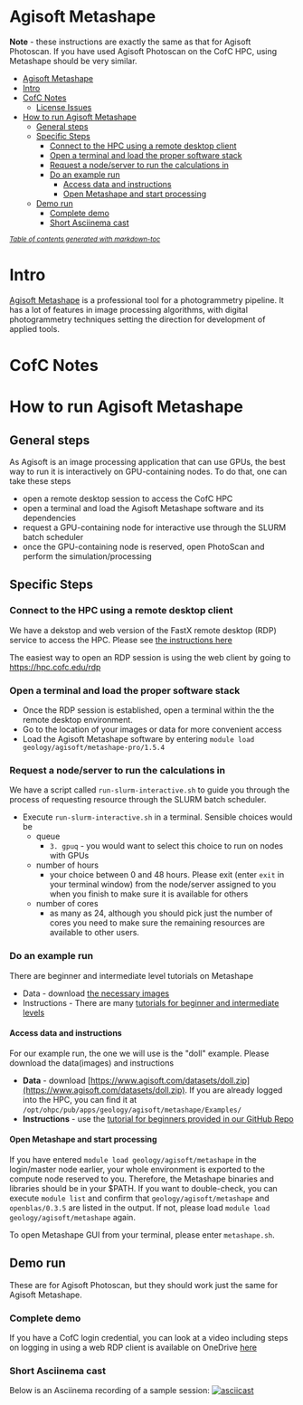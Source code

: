 # Agisoft Metashape

**Note** - these instructions are exactly the same as that for Agisoft Photoscan. If you have used
Agisoft Photoscan on the CofC HPC, using Metashape should be very similar.

- [Agisoft Metashape](#agisoft-metashape)
- [Intro](#intro)
- [CofC Notes](#cofc-notes)
  * [License Issues](#license-issues)
- [How to run Agisoft Metashape](#how-to-run-agisoft-metashape)
  * [General steps](#general-steps)
  * [Specific Steps](#specific-steps)
    + [Connect to the HPC using a remote desktop client](#connect-to-the-hpc-using-a-remote-desktop-client)
    + [Open a terminal and load the proper software stack](#open-a-terminal-and-load-the-proper-software-stack)
    + [Request a node/server to run the calculations in](#request-a-node-server-to-run-the-calculations-in)
    + [Do an example run](#do-an-example-run)
      - [Access data and instructions](#access-data-and-instructions)
      - [Open Metashape and start processing](#open-metashape-and-start-processing)
  * [Demo run](#demo-run)
    + [Complete demo](#complete-demo)
    + [Short Asciinema cast](#short-asciinema-cast)

<small><i><a href='http://ecotrust-canada.github.io/markdown-toc/'>Table of contents generated with markdown-toc</a></i></small>



# Intro

[Agisoft Metashape](https://www.agisoft.com) is a professional tool for a photogrammetry pipeline.
It has a lot of features in image processing algorithms, with digital photogrammetry techniques
setting the direction for development of applied tools.

# CofC Notes

<!--
## License Issues

We currently do not have a license for the Pro version of Metashape/MetaShape and are only running
the demo version. It is not possible to save one's work without a license.
-->

# How to run Agisoft Metashape

## General steps
As Agisoft is an image processing application that can use GPUs, the best way to run it is
interactively on GPU-containing nodes. To do that, one can take these steps
- open a remote desktop session to access the CofC HPC
- open a terminal and load the Agisoft Metashape software and its dependencies
- request a GPU-containing node for interactive use through the SLURM batch
  scheduler
- once the GPU-containing node is reserved, open PhotoScan and perform the simulation/processing

## Specific Steps

### Connect to the HPC using a remote desktop client

We have a dekstop and web version of the FastX remote desktop (RDP) service to access the HPC. Please see [the instructions here](https://hpc-cofc.gitbook.io/docs/using-the-hpc/access-hpc/gui-remote-desktop)

The easiest way to open an RDP session is using the web client by going to https://hpc.cofc.edu/rdp

### Open a terminal and load the proper software stack

- Once the RDP session is established, open a terminal within the the remote desktop environment.
- Go to the location of your images or data for more convenient access
- Load the Agisoft Metashape software by entering `module load geology/agisoft/metashape-pro/1.5.4`

### Request a node/server to run the calculations in

We have a script called `run-slurm-interactive.sh` to guide you through the process of requesting resource  through the SLURM batch scheduler.

- Execute `run-slurm-interactive.sh` in a terminal. Sensible choices would be
  - queue 
    - `3. gpuq` - you would want to select this choice to run on nodes with GPUs
  - number of hours 
    - your choice between 0 and 48 hours. Please exit (enter `exit` in your terminal window) from the node/server assigned to you when you finish to make sure it is available for others
  - number of cores 
    - as many as 24, although you should pick just the number of cores you need to make sure the remaining resources are available to other users.

### Do an example run

There are beginner and intermediate level tutorials on Metashape
- Data - download [the necessary images](https://www.agisoft.com/downloads/sample-data/)
- Instructions - There are many [tutorials for beginner and intermediate levels](https://www.agisoft.com/support/tutorials)

#### Access data and instructions
For our example run, the one we will use is the "doll" example. Please download the data(images) and instructions
- **Data** - download [https://www.agisoft.com/datasets/doll.zip](https://www.agisoft.com/datasets/doll.zip). If you are already logged into the HPC, you can find it at `/opt/ohpc/pub/apps/geology/agisoft/metashape/Examples/`
- **Instructions** - use the [tutorial for beginners provided in our GitHub Repo](./PS_1.4_Tutorial_BL_-_3D_Model_Reconstruction.pdf) 

#### Open Metashape and start processing

If you have entered `module load geology/agisoft/metashape` in the login/master node earlier, your whole environment is exported to the compute node reserved to you. Therefore, the Metashape binaries and libraries should be in your $PATH. If you want to double-check, you can execute `module list` and confirm that `geology/agisoft/metashape` and `openblas/0.3.5` are listed in the output. If not, please load `module load geology/agisoft/metashape` again.

To open Metashape GUI from your terminal, please enter `metashape.sh`.

## Demo run
These are for Agisoft Photoscan, but they should work just the same for Agisoft Metashape.

### Complete demo
If you have a CofC login credential, you can look at a video including steps on logging in using a web RDP client is available on OneDrive [here](https://cofc-my.sharepoint.com/:v:/g/personal/temelsob_cofc_edu/EVsGIiVvslJBl5xLIdEdMVcBqhAY6ArWbRoVoWoc2MfaHA?e=RyFy0g)

### Short Asciinema cast
Below is an Asciinema recording of a sample session:
[![asciicast](https://asciinema.org/a/307000.svg)](https://asciinema.org/a/307000?t=1)
